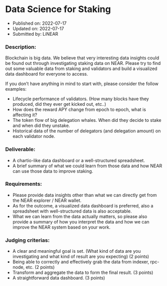 # Data Science for Staking      
* Published on: 2022-07-17
* Updated on: 2022-07-17
* Submitted by: LiNEAR

### Description:

Blockchain is big data. We believe that very interesting data insights could be found out through investigating staking data on NEAR. Please try to find out some valuable data from staking and validators and build a visualized data dashboard for everyone to access.

If you don’t have anything in mind to start with, please consider the follow examples:
- Lifecycle performance of validators. (How many blocks have they produced, did they ever get kicked out, etc..)
- How does the reward APY change from epoch to epoch, what is affecting it?
- The token flow of big delegation whales. When did they decide to stake and when did they unstake.
- Historical data of the number of delegators (and delegation amount) on each validator node.

### Deliverable:
- A chartio-like data dashboard or a well-structured spreadsheet.
- A brief summary of what we could learn from those data and how NEAR can use those data to improve staking.

### Requirements:
- Please provide data insights other than what we can directly get from the NEAR explorer / NEAR wallet.
- As for the outcome, a visualized data dashboard is preferred, also a spreadsheet with well-structured data is also acceptable.
- What we can learn from the data actually matters, so please also provide a summary of how you interpret the data and how we can improve the NEAR system based on your work.

### Judging criterias:
- A clear and meaningful goal is set. (What kind of data are you investigating and what kind of result are you expecting) (2 points)
- Being able to correctly and effectively grab the data from indexer, rpc-node, etc. (2 points)
- Transform and aggregate the data to form the final result. (3 points)
- A straightforward data dashboard. (3 points)
